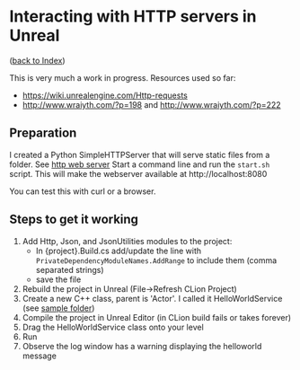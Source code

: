 # Interacting with HTTP servers in Unreal
([back to Index](Index.md))

This is very much a work in progress. Resources used so far:
* https://wiki.unrealengine.com/Http-requests
* http://www.wraiyth.com/?p=198 and http://www.wraiyth.com/?p=222

## Preparation
I created a Python SimpleHTTPServer that will serve static files from a folder. See [http web server](/src/helper/pythonHttp)
Start a command line and run the `start.sh` script. This will make the webserver available at http://localhost:8080 

You can test this with curl or a browser.

## Steps to get it working
1. Add Http, Json, and JsonUtilities modules to the project:
    * In {project}.Build.cs add/update the line with `PrivateDependencyModuleNames.AddRange` to include them (comma separated strings)
    * save the file
1. Rebuild the project in Unreal (File->Refresh CLion Project) 
1. Create a new C++ class, parent is 'Actor'. I called it HelloWorldService (see [sample folder](/src/http))
1. Compile the project in Unreal Editor (in CLion build fails or takes forever)
1. Drag the HelloWorldService class onto your level
1. Run
1. Observe the log window has a warning displaying the helloworld message
